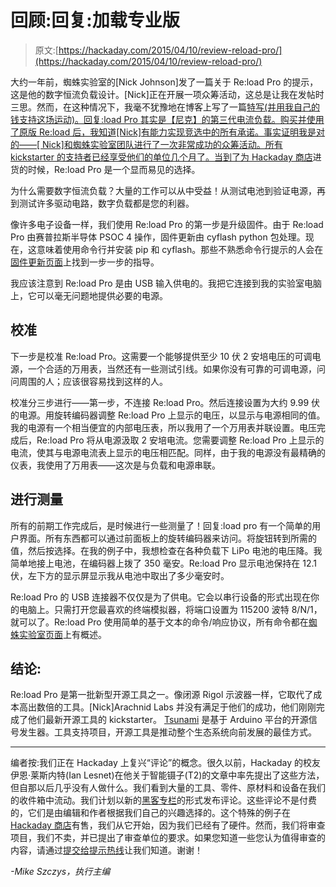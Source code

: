 # 回顾:回复:加载专业版

> 原文:[https://hackaday.com/2015/04/10/review-reload-pro/](https://hackaday.com/2015/04/10/review-reload-pro/)

大约一年前，蜘蛛实验室的[Nick Johnson]发了一篇关于 Re:load Pro 的提示，这是他的数字恒流负载设计。[Nick]正在开展一项众筹活动，这总是让我在发帖时三思。然而，在这种情况下，我毫不犹豫地在博客上写了一篇[特写(并用我自己的钱支持这场运动)。回复:load Pro 其实是【尼克】的第三代电流负载。购买并使用了原版 Re:load 后，我知道[Nick]有能力实现竞选中的所有承诺。事实证明我是对的——[ Nick]和蜘蛛实验室团队进行了一次非常成功的众筹活动。所有 kickstarter 的支持者已经享受他们的单位几个月了。当到了](http://hackaday.com/2014/04/16/reload-pro-an-open-source-active-load/)[为 Hackaday 商店](http://store.hackaday.com/products/re-load-pro)进货的时候，Re:load Pro 是一个显而易见的选择。

为什么需要数字恒流负载？大量的工作可以从中受益！从测试电池到验证电源，再到测试许多驱动电路，数字负载都是您的利器。

像许多电子设备一样，我们使用 Re:load Pro 的第一步是升级固件。由于 Re:load Pro 由赛普拉斯半导体 PSOC 4 操作，固件更新由 cyflash python 包处理。现在，这意味着使用命令行并安装 pip 和 cyflash。那些不熟悉命令行提示的人会在[固件更新页面](http://www.arachnidlabs.com/reload-pro/firmware.html)上找到一步一步的指导。

我应该注意到 Re:load Pro 是由 USB 输入供电的。我把它连接到我的实验室电脑上，它可以毫无问题地提供必要的电源。

## 校准

下一步是校准 Re:load Pro。这需要一个能够提供至少 10 伏 2 安培电压的可调电源，一个合适的万用表，当然还有一些测试引线。如果你没有可靠的可调电源，问问周围的人；应该很容易找到这样的人。

校准分三步进行——第一步，不连接 Re:load Pro。然后连接设置为大约 9.99 伏的电源。用旋转编码器调整 Re:load Pro 上显示的电压，以显示与电源相同的值。我的电源有一个相当便宜的内部电压表，所以我用了一个万用表并联设置。电压完成后，Re:load Pro 将从电源汲取 2 安培电流。您需要调整 Re:load Pro 上显示的电流，使其与电源电流表上显示的电压相匹配。同样，由于我的电源没有最精确的仪表，我使用了万用表——这次是与负载和电源串联。

## 进行测量

所有的前期工作完成后，是时候进行一些测量了！回复:load pro 有一个简单的用户界面。所有东西都可以通过前面板上的旋转编码器来访问。将旋钮转到所需的值，然后按选择。在我的例子中，我想检查在各种负载下 LiPo 电池的电压降。我简单地接上电池，在编码器上拨了 350 毫安。Re:load Pro 显示电池保持在 12.1 伏，左下方的显示屏显示我从电池中取出了多少毫安时。

Re:load Pro 的 USB 连接器不仅仅是为了供电。它会以串行设备的形式出现在你的电脑上。只需打开您最喜欢的终端模拟器，将端口设置为 115200 波特 8/N/1，就可以了。Re:load Pro 使用简单的基于文本的命令/响应协议，所有命令都在[蜘蛛实验室页面](http://www.arachnidlabs.com/reload-pro/usb-interface.html)上有概述。

## 结论:

Re:load Pro 是第一批新型开源工具之一。像闭源 Rigol 示波器一样，它取代了成本高出数倍的工具。[Nick]Arachnid Labs 并没有满足于他们的成功，他们刚刚完成了他们最新开源工具的 kickstarter。 [Tsunami](https://www.kickstarter.com/projects/nickjohnson/tsunami) 是基于 Arduino 平台的开源信号发生器。工具支持项目，开源工具是推动整个生态系统向前发展的最佳方式。

* * *

编者按:我们正在 Hackaday 上复兴“评论”的概念。很久以前，Hackaday 的校友伊恩·莱斯内特(Ian Lesnet)在他关于智能镊子(T2)的文章中率先提出了这些方法，但自那以后几乎没有人做什么。我们看到大量的工具、零件、原材料和设备在我们的收件箱中流动。我们计划以新的[黑客专栏](http://hackaday.com/category/hackaday-columns/)的形式发布评论。这些评论不是付费的，它们是由编辑和作者根据我们自己的兴趣选择的。这个特殊的例子在 [Hackaday 商店](http://store.hackaday.com)有售，我们从它开始，因为我们已经有了硬件。然而，我们将审查项目，我们不卖，并已提出了审查单位的要求。如果您知道一些您认为值得审查的内容，请通过[提交给提示热线](http://hackaday.com/submit-a-tip/)让我们知道。谢谢！

*-Mike Szczys，执行主编*
